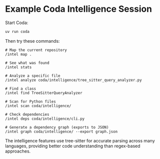 # Example Coda Intelligence Session

Start Coda:
```bash
uv run coda
```

Then try these commands:

```
# Map the current repository
/intel map .

# See what was found
/intel stats

# Analyze a specific file
/intel analyze coda/intelligence/tree_sitter_query_analyzer.py

# Find a class
/intel find TreeSitterQueryAnalyzer

# Scan for Python files
/intel scan coda/intelligence/

# Check dependencies
/intel deps coda/intelligence/cli.py

# Generate a dependency graph (exports to JSON)
/intel graph coda/intelligence/ --export graph.json
```

The intelligence features use tree-sitter for accurate parsing across many languages, providing better code understanding than regex-based approaches.